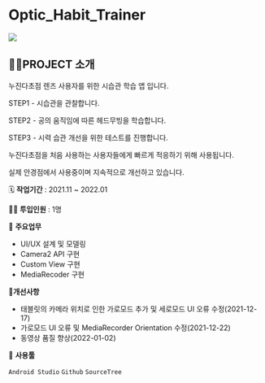 # Optic_Habit_Trainer
<img src="https://user-images.githubusercontent.com/72602912/156163423-eaec124b-7161-4ac3-a770-eaf101e1dee4.png"/>

</br>

## 👩‍🏫PROJECT 소개
누진다초점 렌즈 사용자를 위한 시습관 학습 앱 입니다.

STEP1 - 시습관을 관찰합니다.

STEP2 - 공의 움직임에 따른 헤드무빙을 학습합니다.

STEP3 - 시력 습관 개선을 위한 테스트를 진행합니다.

누진다초점을 처음 사용하는 사용자들에게 빠르게 적응하기 위해 사용됩니다.

실제 안경점에서 사용중이며 지속적으로 개선하고 있습니다.

🗓️ **작업기간** : 2021.11 ~ 2022.01

👨‍💻 **투입인원** : 1명

📒 **주요업무** 

- UI/UX 설계 및 모델링
- Camera2 API 구현
- Custom View 구현
- MediaRecoder 구현

💪**개선사항**

- 태블릿의 카메라 위치로 인한 가로모드 추가 및 세로모드 UI 오류 수정(2021-12-17)
- 가로모드 UI 오류 및 MediaRecorder Orientation 수정(2021-12-22)
- 동영상 품질 향상(2022-01-02)

🌱 **사용툴**

`Android Studio` `Github` `SourceTree`
